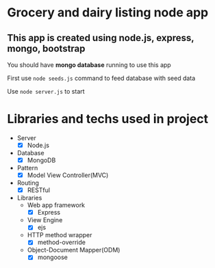 # Grocery and dairy listing node app

## This app is created using **node.js, express, mongo, bootstrap**

You should have **mongo database** running to use this app

First use `node seeds.js` command to feed database with seed data

Use `node server.js` to start

# Libraries and techs used in project

- Server
  - [x] Node.js
- Database
  - [x] MongoDB
- Pattern
  - [x] Model View Controller(MVC)
- Routing
  - [x] RESTful
- Libraries
  - Web app framework
    - [x] Express
  - View Engine
    - [x] ejs
  - HTTP method wrapper
    - [x] method-override
  - Object-Document Mapper(ODM)
    - [x] mongoose
